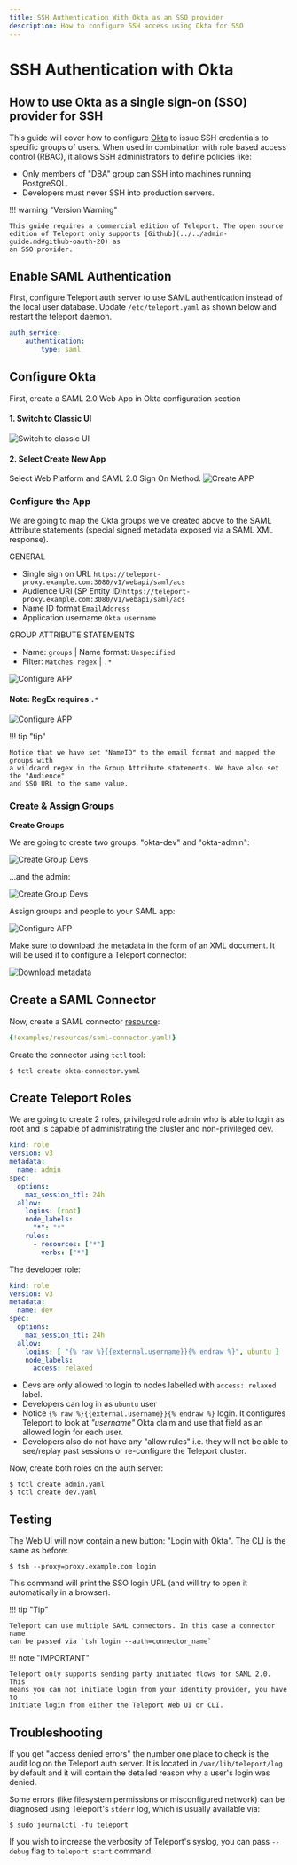 ```yaml
---
title: SSH Authentication With Okta as an SSO provider
description: How to configure SSH access using Okta for SSO
---
```


# SSH Authentication with Okta

## How to use Okta as a single sign-on (SSO) provider for SSH

This guide will cover how to configure [Okta](https://www.okta.com/) to issue
SSH credentials to specific groups of users. When used in combination with role
based access control (RBAC), it allows SSH administrators to define policies
like:

* Only members of "DBA" group can SSH into machines running PostgreSQL.
* Developers must never SSH into production servers.

!!! warning "Version Warning"

    This guide requires a commercial edition of Teleport. The open source
    edition of Teleport only supports [Github](../../admin-guide.md#github-oauth-20) as
    an SSO provider.

## Enable SAML Authentication

First, configure Teleport auth server to use SAML authentication instead of the local
user database. Update `/etc/teleport.yaml` as shown below and restart the
teleport daemon.

```yaml
auth_service:
    authentication:
        type: saml
```

## Configure Okta
First, create a SAML 2.0 Web App in Okta configuration section

#### 1. Switch to Classic UI
![Switch to classic UI](../../../img/sso/okta/switch-to-classic.gif)

#### 2. Select Create New App
Select Web Platform and SAML 2.0 Sign On Method.
![Create APP](../../../img/sso/okta/okta-saml-1.png)

### Configure the App

We are going to map the Okta groups we've created above to the SAML Attribute
statements (special signed metadata exposed via a SAML XML response).

GENERAL

- Single sign on URL `https://teleport-proxy.example.com:3080/v1/webapi/saml/acs`
- Audience URI (SP Entity ID)`https://teleport-proxy.example.com:3080/v1/webapi/saml/acs`
- Name ID format `EmailAddress`
- Application username `Okta username`

GROUP ATTRIBUTE STATEMENTS

- Name: `groups` | Name format: `Unspecified`
-  Filter: `Matches regex` |  `.*`

![Configure APP](../../../img/sso/okta/setup-redirection.png)

#### Note: RegEx requires `.*`
![Configure APP](../../../img/sso/okta/regex.png)

!!! tip "tip"

    Notice that we have set "NameID" to the email format and mapped the groups with
    a wildcard regex in the Group Attribute statements. We have also set the "Audience"
    and SSO URL to the same value.

### Create & Assign Groups

**Create Groups**

We are going to create two groups: "okta-dev" and "okta-admin":

![Create Group Devs](../../../img/sso/okta/okta-saml-2.1.png)

...and the admin:

![Create Group Devs](../../../img/sso/okta/okta-saml-2.2.png)

Assign groups and people to your SAML app:

![Configure APP](../../../img/sso/okta/okta-saml-3.1.png)

Make sure to download the metadata in the form of an XML document. It will be used it to
configure a Teleport connector:

![Download metadata](../../../img/sso/okta/okta-saml-4.png)


## Create a SAML Connector

Now, create a SAML connector [resource](../../admin-guide.md#resources):

```yaml
{!examples/resources/saml-connector.yaml!}
```

Create the connector using `tctl` tool:

```bsh
$ tctl create okta-connector.yaml
```

## Create Teleport Roles

We are going to create 2 roles, privileged role admin who is able to login as
root and is capable of administrating the cluster and non-privileged dev.

```yaml
kind: role
version: v3
metadata:
  name: admin
spec:
  options:
    max_session_ttl: 24h
  allow:
    logins: [root]
    node_labels:
      "*": "*"
    rules:
      - resources: ["*"]
        verbs: ["*"]
```

The developer role:

```yaml
kind: role
version: v3
metadata:
  name: dev
spec:
  options:
    max_session_ttl: 24h
  allow:
    logins: [ "{% raw %}{{external.username}}{% endraw %}", ubuntu ]
    node_labels:
      access: relaxed
```

* Devs are only allowed to login to nodes labelled with `access: relaxed` label.
* Developers can log in as `ubuntu` user
* Notice `{% raw %}{{external.username}}{% endraw %}` login. It configures Teleport to look at
  _"username"_ Okta claim and use that field as an allowed login for each user.
* Developers also do not have any "allow rules" i.e. they will not be able to
  see/replay past sessions or re-configure the Teleport cluster.

Now, create both roles on the auth server:

```bsh
$ tctl create admin.yaml
$ tctl create dev.yaml
```

## Testing

The Web UI will now contain a new button: "Login with Okta". The CLI is
the same as before:

```bsh
$ tsh --proxy=proxy.example.com login
```

This command will print the SSO login URL (and will try to open it
automatically in a browser).

!!! tip "Tip"

    Teleport can use multiple SAML connectors. In this case a connector name
    can be passed via `tsh login --auth=connector_name`

!!! note "IMPORTANT"

    Teleport only supports sending party initiated flows for SAML 2.0. This
    means you can not initiate login from your identity provider, you have to
    initiate login from either the Teleport Web UI or CLI.

## Troubleshooting

If you get "access denied errors" the number one place to check is the audit
log on the Teleport auth server. It is located in `/var/lib/teleport/log` by
default and it will contain the detailed reason why a user's login was denied.

Some errors (like filesystem permissions or misconfigured network) can be
diagnosed using Teleport's `stderr` log, which is usually available via:

```bsh
$ sudo journalctl -fu teleport
```

If you wish to increase the verbosity of Teleport's syslog, you can pass
`--debug` flag to `teleport start` command.
